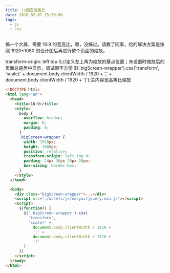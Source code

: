 ```yaml
---
title: js固定宽高比
date: 2018-02-07 15:58:00
tags:
  - js
  - css
---
```


搞一个大屏，需要 16:9 的宽高比，嗯，没搞过。请教了同事，给的解决方案是按照 1920\*1080 的设计图后再进行整个页面的缩放。

<!--more-->

transform-origin: left top 0;//定义左上角为缩放的基点位置；未设置时缩放后的页面总是居中显示，调试很不方便
\$('.bigScreen-wrapper').css('transform', 'scale(' + document.body.clientWidth / 1920 + ',' + document.body.clientWidth / 1920 + ')');主内容宽高等比缩放

```html
<!DOCTYPE html>
<html lang="en">
  <head>
    <title>16:9</title>
    <style>
      body {
        overflow: hidden;
        margin: 0;
        padding: 0;
      }
      .bigScreen-wrapper {
        width: 1920px;
        height: 1080px;
        position: relative;
        transform-origin: left top 0;
        padding: 24px 30px 28px 28px;
        box-sizing: border-box;
      }
    </style>
  </head>

  <body>
    <div class="bigScreen-wrapper">...</div>
    <script src="./assets/js/easyui/jquery.min.js"></script>
    <script>
      $(function() {
        $('.bigScreen-wrapper').css(
          'transform',
          'scale(' +
            document.body.clientWidth / 1920 +
            ',' +
            document.body.clientWidth / 1920 +
            ')'
        )
      })
    </script>
  </body>
</html>
```
